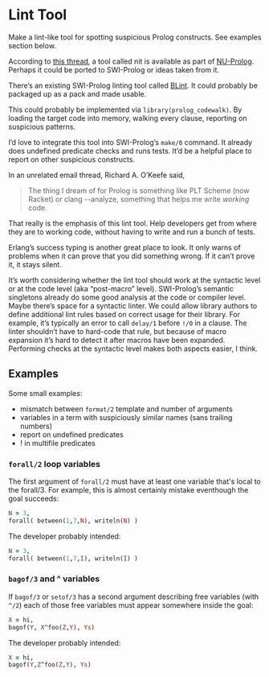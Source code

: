 # Lint Tool

Make a lint-like tool for spotting suspicious Prolog constructs.  See examples section below.

According to [this thread](http://computer-programming-forum.com/55-prolog/514e80369d8e92ea.htm), a tool called nit is available as part of [NU-Prolog](http://ww2.cs.mu.oz.au/~lee/src/nuprolog/).  Perhaps it could be ported to SWI-Prolog or ideas taken from it.

There’s an existing SWI-Prolog linting tool called [BLint](http://www.fing.edu.uy/~gbrown/prolog/blint.html).  It could probably be packaged up as a pack and made usable.

This could probably be implemented via `library(prolog_codewalk)`.  By loading the target code into memory, walking every clause, reporting on suspicious patterns.

I’d love to integrate this tool into SWI-Prolog’s `make/0` command.  It already does undefined predicate checks and runs tests.  It’d be a helpful place to report on other suspicious constructs.

In an unrelated email thread, Richard A. O’Keefe said,

> The thing I dream of for Prolog is something like PLT Scheme (now Racket) or clang --analyze, something that helps me write *working* code.

That really is the emphasis of this lint tool.  Help developers get from where they are to working code, without having to write and run a bunch of tests.

Erlang’s success typing is another great place to look.  It only warns of problems when it can prove that you did something wrong.  If it can’t prove it, it stays silent.

It’s worth considering whether the lint tool should work at the syntactic level or at the code level (aka “post-macro” level).  SWI-Prolog’s semantic singletons already do some good analysis at the code or compiler level.  Maybe there’s space for a syntactic linter.  We could allow library authors to define additional lint rules based on correct usage for their library.  For example, it’s typically an error to call `delay/1` before `!/0` in a clause.  The linter shouldn’t have to hard-code that rule, but because of macro expansion it’s hard to detect it after macros have been expanded.  Performing checks at the syntactic level makes both aspects easier, I think.

## Examples

Some small examples:

  * mismatch between `format/2` template and number of arguments
  * variables in a term with suspiciously similar names (sans trailing numbers)
  * report on undefined predicates
  * ! in multifile predicates

### `forall/2` loop variables

The first argument of `forall/2` must have at least one variable that's local to the forall/3.  For example, this is almost certainly mistake eventhough the goal succeeds:

```prolog
N = 3,
forall( between(1,7,N), writeln(N) )
```

The developer probably intended:

```prolog
N = 3,
forall( between(1,7,I), writeln(I) )
```

### `bagof/3` and ^ variables

If `bagof/3` or `setof/3` has a second argument describing free variables (with `^/2`) each of those free variables must appear somewhere inside the goal:

```prolog
X = hi,
bagof(Y, X^foo(Z,Y), Ys)
```

The developer probably intended:

```prolog
X = hi,
bagof(Y,Z^foo(Z,Y), Ys)
```

